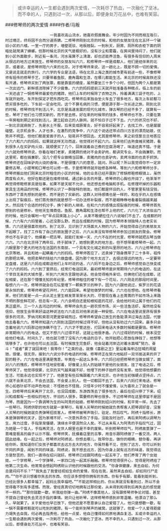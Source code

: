 > 或许幸运的人一生都会遇到两次爱情，一次耗尽了热血，一次融化了坚冰。而不幸的人，只遇到过一次，从那以后，即便身处万花丛中，也难有笑容。

###修琴师的两次爱情
####作者/马叛

						一我喜欢高山流水，她喜欢假面舞会。年少时因为不同而相互吸引，时过境迁，终将因不合而分道扬镳。二修琴师刚到北京的时候，和他的女朋友住在北五环一个破旧小区的六楼。一室一厅的房子，墙壁斑驳、地板翘裂。一到秋天，厨房、厕所和衣柜下面的阴暗处就爬满了蟑螂。但那时候北京的天气是极好的，没有沙尘和雾霾，在房间里待闷了，他们就到小区外面散步，附近有一条河，河水虽算不上清澈，却也还能养活鱼，有很多有信仰的人周末从很远的地方过来放生。修琴师的女朋友叫六六，和修琴师一样是成都人，他们是结伴来的北京，或者说，是修琴师陪六六来的北京。对于修琴师来说，这一趟北上，既是不顾一切的爱情，又是说走就走的旅行。六六学的专业是法语，待在北京上海之类的城市更有前途一些，不像修琴师有祖传的修琴手艺，只要带着鱼胶、鹿角霜和生漆，在哪儿都能生活。来北京的时候高铁还没有开通，修琴师买到了两张票，都是靠窗的硬座，虽然要坐三十多个小时，但因为两个人都是第一次出远门，新鲜感消除掉了不少疲惫。六六的妈妈提前三天就开始准备各种糕点，临上车的前一天还卤了一锅修琴师最爱吃的猪蹄，他们上车的时候除了衣物之外，拎着满满三袋子吃的，上车就开始吃，车开到保定才把东西吃完。修琴师后来独自坐火车去了很多地方，每次上车前都习惯买很多吃的，下车前一定会吃完。这个不算毛病的习惯，便是源于那一次长途之旅。刚到北京的时候，修琴师找不到活儿干。北京是高速发展的现代化城市，弹古琴的已经不多了，就算有一些，琴坏了他们也习惯买新的，而不是去修。好在来的时候带的钱多，修琴师也不急，只要在第一年房租到期之前找到活儿，建立起自己的人脉网，就不怕日子过不下去。六六的状况也不好，一到北京就病倒了，先是水土不服，后来变成肠胃炎，好不容易好起来了，去找工作，也是屡屡碰壁。北京机会多，人才也多，在激烈的竞争中，六六这个说话还带点四川方言的漂亮姑娘，优势并不明显。但他们都是爱面子的人，轻易并不想回去。尤其是修琴师，来之前信誓旦旦地答应了六六和六六的妈妈，如果就这样无功而返，他觉得对不起六六。后来他们去熟食摊买猪蹄，看到很多人在买驴肉火烧，就顺便买了几个。回来就着自己煮的豆腐汤喝了，味道还真不错。于是六六就劝修琴师说，你看在咱们老家，卖猪蹄的绝对不会卖驴肉，都讲究专业，不会搞兼职。而这里呢，都在搞兼职，没几个把专业做精当回事，卖猪肉的也卖驴肉，卖烤冷面的也卖手抓饼。修琴师还在回味驴肉火烧的香味，不是很懂六六的意思，就问，所以呢？所以我觉得你不一定非要修古琴，小提琴和口琴也可以修一修。于是修琴师就开始修各种琴。等到六六和修琴师分手，修琴师搬出他们刚来北京时租住的小区的时候，他的业务已经开展到了修锅修鞋修眼镜上，虽然跨度有点大，但好在都还是在维修领域。通过新业务的开展，修琴师的心胸也开阔了，他渐渐不再觉得修鞋修家具是俗事，如果不是天赋不允许，他还想去修电脑和手机。在修理坏掉的乐器和家具生活用品的时候，修琴师认识了一群独特的朋友。他们都是怀旧的人，不管家里有钱没钱，东西坏了首先想到的是修，而不是扔了买新的。这群人对待感情也是一样的，和在乎的人在感情上出现了裂痕后，他们首先做的就是想尽一切办法修补裂痕，而不是眼睁睁地看着裂痕越来越大，然后找个合适的时机分手，换个新的人继续。在和六六的感情出现裂痕的时候，修琴师首先想到的也是修补。但他天生情商低，鱼胶、鹿角霜和生漆也帮不上他的忙，六六化了大浓妆出门的时候，他只会嘱咐一句“早点回来路上小心”，从来不敢硬拉住六六说咱们不去了。在成都的时候，六六有六六妈管着，心还没那么野。而且在成都的时候，因为修琴师本领独特人也老实长情，六六还是很喜欢他的。到了北京，见识到了大场面大人物的六六，开始觉得自己的男朋友太不起眼了。找了工作有了自己的朋友圈子之后，六六从来没有带修琴师参加过朋友的聚会。修琴师也不在乎这个，他摸着一把古琴，就能打发掉一天，六六不在的时光里，修琴师就把古琴当做六六。六六在北京待了两年后，终于腻味了，她想到更大的地方去，但不想带着修琴师一起。六六眼里那个更大的地方在法国的东南部，一个具有文化城之称的叫里昂的地方。六六让修琴师在北京等她，并且和她一起瞒着六六的妈妈。修琴师答应了，还卖掉了随身携带了二十多年，祖传的那把古琴。他把卖琴的钱给六六做盘缠，因为那个地方太远了。去很远很远的地方，一定要带足盘缠，这是六六妈在成都送他们上车时说的话，六六妈不在身边之后，修琴师感觉自己快变成了六六的妈妈。六六到了里昂后，经常打电话回来，最初修琴师是非常期待六六的电话的，在这个举目无亲的大城市里，听到六六用方言跟他讲话，他会觉得格外亲切，仿佛他们还在成都，还在相爱，还在那个懵懂无知的年纪里。修琴师租住的楼下有一个花坛，六六刚走的那段时间里，每想六六一次，修琴师就会在花坛里埋下一颗紫罗兰的种子。因为六六跟他说过，紫罗兰的花语是永恒的爱。修琴师希望花开时，六六能回来。希望他做梦的时候，六六也在想他。在修琴师看来，他们的爱是一点一点从泥土里生根发芽渐渐长大的，尽管现在看上去蔫蔫的不如市场上来路不明的那些鲜花好，但总有一天，六六会明白还是知根知底的花好，会给他时间让属于他们的花真正盛开。三一个人去河边的时候，修琴师会先去一趟农贸市场，买一些活鱼活虾，虽然他没有信仰，但放生会带来好运这种说法在六六走后对他来说是一种安慰。六六在电话里说里昂有很多很多的河流，罗纳河和索恩河更是穿城而过。修琴师希望自己放生的鱼能漂洋过海去法国，代替他去看看六六。修琴师知道六六刚到法国的时候过得不好，但他从没有劝过六六回来。最多只会含蓄地说六六妈那边他快瞒不住了。六六才不管这些，打回来电话大多数时候都是要钱。修琴师非常期待六六的电话，但又不想六六过得不好，这就让他很矛盾。六六过得好的时候，根本没空给他打电话。时间久了，他也就习惯了没有六六电话的日子。他开始把心思放在挣钱了，他想等钱够多了，也许他也可以去法国。有时候放生完鱼虾，他会站着河岸边对着水面喊“努力、奋斗！”或者“累了就回来吧！我等你！”之类的话，就像《喜剧之王》里站着海岸边狂喊的周星驰，很傻，很无奈。接到六六说分手的电话的时候，修琴师正在努力地粘好一双邻居送来的开了胶的鞋子。六六在电话里满是愧意，毕竟在一起这么多年，六六妈已经把修琴师当做女婿了。面对六六的愧疚，修琴师不住地安慰着，好像爱上别人的姑娘不是他的女朋友。挂了电话之后，修琴师哭了。他觉得很累，北京的天气越来越不好，他埋下的种子始终没有发芽。他觉得他想要的生活，可能永远也实现不了了。他甚至有些后悔跟着六六来北京，也许他当初强硬点坚持点，六六就不会来北京，不会去法国，不会爱上别人。但一切都回不去了。后来六六妈打来电话，修琴师心如吞针却不动声色地说：不怪她也不怪我，只怪年少时不懂爱情，以为喜欢上了就会是一生。四修琴师后来离开了北京，也没回成都，东游西荡去了很多地方，最后在绍兴停了下来。绍兴和成都有一些相似的地方，怀旧的人很多，需要修的琴也很多。不过修琴师在这里停留不是因为琴，而是因为一个靠调琴为生的叫阿秀的姑娘。修琴师刚到绍兴的时候，和平常一样，先去了一些琴行。阿绣供职的地方就是一家琴行，有客人买琴的时候她就负责帮客人把琴调好音，没客人买琴的时候她就负责弹琴招揽客人。修琴师被琴声吸引，驻足，然后叹气。阿绣十指修长，原本是弹钢琴的天才，因为家境不好，一次意外弄伤了手指，没能及时治疗。再后来阿绣以调琴为生，用力过度，手指渐渐僵硬，演绎水平便泯然众人矣。不过从未有人为阿秀的手指叹气过，因为她是一个盲人，手指再灵活，在世人眼里也是不幸的废柴。听到修琴师叹气，阿绣故意弹了一首难度极高的曲子以示不服。修琴师笑，抚摸着店里的古筝，用音乐跟阿绣做了一番交流，两人因此结缘。在一起之后，修琴师对阿绣说，你想去哪儿，我带你去，做你的眼睛，替你看，再讲给你听。我知道你们女孩子都喜欢去远方去大的地方，你虽然看不见，但到了远方，你可以听到不同的声音，闻到不同的味道。阿绣说，我不想去远方，因为你身上就有远方的味道，我觉得远方是愁苦的，我们一直待在绍兴就好。修琴师已经跟阿绣在一起五年了，他们养育了两个女娃娃，一个学修琴，一个学弹琴，一家四口在一起其乐融融。修琴师觉得很开心，觉得是阿绣给了他第二次生命。他常常会想起阿绣刚认识他的时候跟他的交流。“你身体健康，来去自如，为何总是闷闷不乐？”“我失去了我曾经视如生命的爱情，现在在我，虽然来去自如，却如同行尸走肉。”“你不该只想着你失去的东西，你应该多想想你拥有的东西，你有手有脚，能看到能听到，已经比很多人都幸福了，起码比我幸福吧。”“不能这样相比的，你从来就没有看到过，所以不会觉得看不到有多遗憾。而我，曾经真真切切地拥有过那份爱。从未得到和得到后再失去的感觉是不一样的。”“那你就歇一歇，听我给你弹一曲。”阿绣不像其他人，没有跟修琴师争论对错，甚至不提自己曾经失去灵活手指的事情。她只让他听琴，这样修琴师感到非常温暖。他漂泊了那么久，早就累了。关于爱他也早已放下，但他还是不愿意承认自己爱错了人。他只是想歇一歇，有一锅不需要修鞋就可以吃到的猪蹄，有一个能听到琴声的被窝，这就够了。他爱一个人爱得筋疲力竭失去自我，何必再去指责他，给他一点爱，他自己懂得如何原地满血复活。五或许幸运的人一生都会遇到两次爱情，一次耗尽了热血，一次融化了坚冰。而不幸的人，只遇到过一次，从那以后，即便身处万花丛中，也难有笑容。			  		